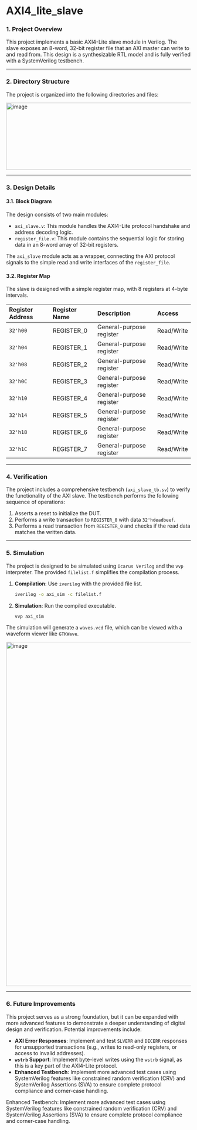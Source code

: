 # AXI4_lite_slave

### **1. Project Overview**

This project implements a basic AXI4-Lite slave module in Verilog. The slave exposes an 8-word, 32-bit register file that an AXI master can write to and read from. This design is a synthesizable RTL model and is fully verified with a SystemVerilog testbench.

---

### **2. Directory Structure**

The project is organized into the following directories and files:

<img width="632" height="182" alt="image" src="https://github.com/user-attachments/assets/500ee4c8-cffa-4007-8754-0e755a0512e7" />

---

### **3. Design Details**

#### **3.1. Block Diagram**
The design consists of two main modules:
* `axi_slave.v`: This module handles the AXI4-Lite protocol handshake and address decoding logic.
* `register_file.v`: This module contains the sequential logic for storing data in an 8-word array of 32-bit registers.

The `axi_slave` module acts as a wrapper, connecting the AXI protocol signals to the simple read and write interfaces of the `register_file`.

#### **3.2. Register Map**
The slave is designed with a simple register map, with 8 registers at 4-byte intervals.

| Register Address | Register Name | Description | Access |
| :--------------- | :------------ | :---------- | :----- |
| `32'h00`         | REGISTER_0    | General-purpose register | Read/Write |
| `32'h04`         | REGISTER_1    | General-purpose register | Read/Write |
| `32'h08`         | REGISTER_2    | General-purpose register | Read/Write |
| `32'h0C`         | REGISTER_3    | General-purpose register | Read/Write |
| `32'h10`         | REGISTER_4    | General-purpose register | Read/Write |
| `32'h14`         | REGISTER_5    | General-purpose register | Read/Write |
| `32'h18`         | REGISTER_6    | General-purpose register | Read/Write |
| `32'h1C`         | REGISTER_7    | General-purpose register | Read/Write |

---

### **4. Verification**

The project includes a comprehensive testbench (`axi_slave_tb.sv`) to verify the functionality of the AXI slave. The testbench performs the following sequence of operations:

1.  Asserts a reset to initialize the DUT.
2.  Performs a write transaction to `REGISTER_0` with data `32'hdeadbeef`.
3.  Performs a read transaction from `REGISTER_0` and checks if the read data matches the written data.

---

### **5. Simulation**

The project is designed to be simulated using `Icarus Verilog` and the `vvp` interpreter. The provided `filelist.f` simplifies the compilation process.

1.  **Compilation**: Use `iverilog` with the provided file list.
    ```bash
    iverilog -o axi_sim -c filelist.f
    ```

2.  **Simulation**: Run the compiled executable.
    ```bash
    vvp axi_sim
    ```

The simulation will generate a `waves.vcd` file, which can be viewed with a waveform viewer like `GTKWave`.

<img width="1919" height="935" alt="image" src="https://github.com/user-attachments/assets/458860d4-246a-4355-8da4-db4381f2d008" />

---

### **6. Future Improvements**

This project serves as a strong foundation, but it can be expanded with more advanced features to demonstrate a deeper understanding of digital design and verification. Potential improvements include:

* **AXI Error Responses**: Implement and test `SLVERR` and `DECERR` responses for unsupported transactions (e.g., writes to read-only registers, or access to invalid addresses).
* **`wstrb` Support**: Implement byte-level writes using the `wstrb` signal, as this is a key part of the AXI4-Lite protocol.
* **Enhanced Testbench**: Implement more advanced test cases using SystemVerilog features like constrained random verification (CRV) and SystemVerilog Assertions (SVA) to ensure complete protocol compliance and corner-case handling.

Enhanced Testbench: Implement more advanced test cases using SystemVerilog features like constrained random verification (CRV) and SystemVerilog Assertions (SVA) to ensure complete protocol compliance and corner-case handling.
